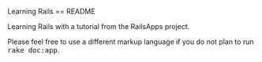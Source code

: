 Learning Rails
== README


Learning Rails with a tutorial from the RailsApps project.

Please feel free to use a different markup language if you do not plan to run
<tt>rake doc:app</tt>.
